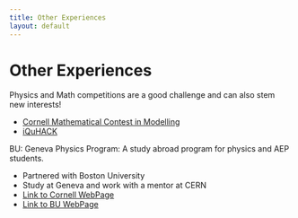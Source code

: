 ```yaml
---
title: Other Experiences
layout: default
---
```

<link rel="stylesheet" href="/main.css">

# Other Experiences

Physics and Math competitions are a good challenge and can also stem new interests!

- [Cornell Mathematical Contest in Modelling](https://e.math.cornell.edu/sites/mcm/)
- [iQuHACK](https://www.iquise.mit.edu/iQuHACK/2022-01-28)

BU: Geneva Physics Program: A study abroad program for physics and AEP students.
- Partnered with Boston University
- Study at Geneva and work with a mentor at CERN
- [Link to Cornell WebPage](https://experience.cornell.edu/opportunities/bu-geneva-physics-program)
- [Link to BU WebPage](https://www.bu.edu/abroad/programs/geneva-physics-program/)
